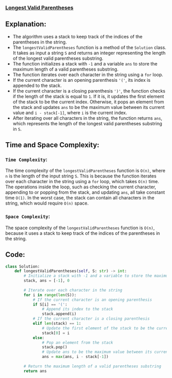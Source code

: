 ### [Longest Valid Parentheses](https://leetcode.com/problems/longest-valid-parentheses/description/)

## Explanation:
- The algorithm uses a stack to keep track of the indices of the parentheses in the string.
- The `longestValidParentheses` function is a method of the `Solution` class. It takes as input a string `S` and returns an integer representing the length of the longest valid parentheses substring.
- The function initializes a stack with `-1` and a variable `ans` to store the maximum length of a valid parentheses substring.
- The function iterates over each character in the string using a `for` loop.
- If the current character is an opening parenthesis `'('`, its index is appended to the stack.
- If the current character is a closing parenthesis `')'`, the function checks if the length of the stack is equal to `1`. If it is, it updates the first element of the stack to be the current index. Otherwise, it pops an element from the stack and updates `ans` to be the maximum value between its current value and `i - stack[-1]`, where `i` is the current index.
- After iterating over all characters in the string, the function returns `ans`, which represents the length of the longest valid parentheses substring in `S`.

## Time and Space Complexity:
### `Time Complexity`:
The time complexity of the `longestValidParentheses` function is `O(n)`, where `n` is the length of the input string `S`. 
This is because the function iterates over each character in the string using a `for` loop, which takes `O(n)` time. 
The operations inside the loop, such as checking the current character, 
appending to or popping from the stack, and updating `ans`, all take constant time `O(1)`.
In the worst case, the stack can contain all characters in the string, which would require `O(n)` space.

### `Space Complexity`:
The space complexity of the `longestValidParentheses` function is `O(n)`, because it uses a stack to keep track of the indices of the parentheses in the string.

## Code:
```py
class Solution:
    def longestValidParentheses(self, S: str) -> int:
        # Initialize a stack with -1 and a variable to store the maximum length of a valid parentheses substring
        stack, ans = [-1], 0
        
        # Iterate over each character in the string
        for i in range(len(S)):
            # If the current character is an opening parenthesis
            if S[i] == '(':
                # Append its index to the stack
                stack.append(i)
            # If the current character is a closing parenthesis
            elif len(stack) == 1:
                # Update the first element of the stack to be the current index
                stack[0] = i
            else:
                # Pop an element from the stack
                stack.pop()
                # Update ans to be the maximum value between its current value and i - stack[-1]
                ans = max(ans, i - stack[-1])
        
        # Return the maximum length of a valid parentheses substring
        return ans
```
